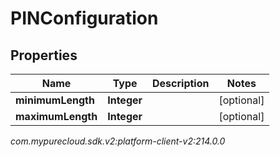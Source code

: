 # PINConfiguration


## Properties

| Name | Type | Description | Notes |
| ------------ | ------------- | ------------- | ------------- |
| **minimumLength** | **Integer** |  |  [optional] |
| **maximumLength** | **Integer** |  |  [optional] |




_com.mypurecloud.sdk.v2:platform-client-v2:214.0.0_
